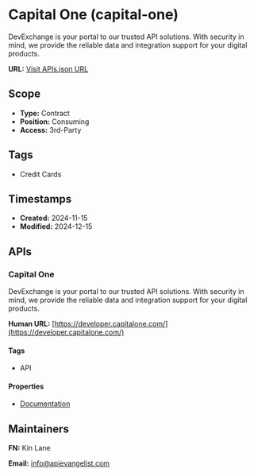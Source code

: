 # Capital One (capital-one)
DevExchange is your portal to our trusted API solutions. With security in mind, we provide the reliable data and integration support for your digital products.

**URL:** [Visit APIs.json URL](https://raw.githubusercontent.com/api-search/capital-one/refs/heads/main/apis.yml)

## Scope

- **Type:** Contract 
- **Position:** Consuming 
- **Access:** 3rd-Party 

## Tags

- Credit Cards

## Timestamps

- **Created:** 2024-11-15 
- **Modified:** 2024-12-15 

## APIs

### Capital One
DevExchange is your portal to our trusted API solutions. With security in mind, we provide the reliable data and integration support for your digital products.

**Human URL:** [https://developer.capitalone.com/](https://developer.capitalone.com/)

#### Tags

- API

#### Properties

- [Documentation](https://developer.capitalone.com/)

## Maintainers

**FN:** Kin Lane

**Email:** info@apievangelist.com

